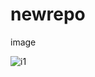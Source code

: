 # newrepo
image


![i1](https://github.com/megha-vishwakarma/newrepo/assets/70430389/8769c726-a5d3-45b3-b4c0-f9b4b2d28ac4)
